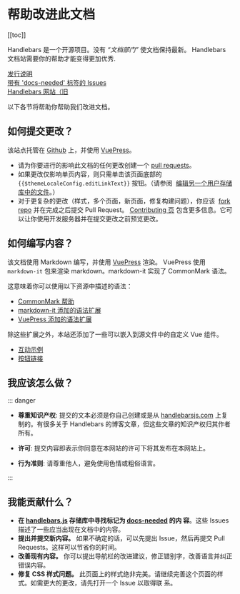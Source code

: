# 帮助改进此文档

[[toc]]

Handlebars 是一个开源项目。没有 _“文档部门”_ 使文档保持最新。 Handlebars 文档站需要你的帮助才能变得更加优秀.

[发行说明](https://github.com/handlebars-lang/handlebars.js/blob/master/release-notes.md)<br>
[带有 'docs-needed' 标签的 Issues](https://github.com/handlebars-lang/handlebars.js/issues?q=is%3Aopen+is%3Aissue+label%3Adocs-needed)<br>
[Handlebars 网站（旧](https://handlebars-archive.knappi.org)

以下各节将帮助你帮助我们改进文档。

## 如何提交更改？

该站点托管在 [Github](https://github.com/handlebars-lang/docs) 上，并使用 [VuePress](https://v1.vuepress.vuejs.org/)。

- 请为你要进行的影响此文档的任何更改创建一个 [pull requests](https://help.github.com/en/articles/about-pull-requests)。
- 如果更改仅影响单页内容，则只需单击该页面底部的 `{{$themeLocaleConfig.editLinkText}}` 按钮。（请参阅
   [编辑另一个用户存储库中的文件](https://help.github.com/en/articles/editing-files-in-another-users-repository)。）
- 对于更复杂的更改（样式，多个页面，新页面，修复构建问题），你应该
   [fork repo](https://help.github.com/en/articles/fork-a-repo) 并在完成之后提交 Pull Request。 [Contributing
  页][contributing-page-in-repo] 包含更多信息。它可以让你使用开发服务器并在提交更改之前预览更改。

## 如何编写内容？

该文档使用 Markdown 编写，并使用 [VuePress](https://v1.vuepress.vuejs.org/) 渲染。 VuePress 使用 `markdown-it` 包来渲染
markdown。markdown-it 实现了 CommonMark 语法。

这意味着你可以使用以下资源中描述的语法：

- [CommonMark 帮助](https://commonmark.org/help/)
- [markdown-it 添加的语法扩展](https://github.com/markdown-it/markdown-it#syntax-extensions)
- [VuePress 添加的语法扩展](https://v1.vuepress.vuejs.org/guide/markdown.html)

除这些扩展之外，本站还添加了一些可以嵌入到源文件中的自定义 Vue 组件。

- [互动示例](interactive-examples.md)
- [按钮链接](button-links.md)

## 我应该怎么做？

::: danger

- **尊重知识产权**: 提交的文本必须是你自己创建或是从 [handlebarsjs.com](https://handlebarsjs.com) 上复制的。有很多关于
  Handlebars 的博客文章，但这些文章的知识产权归其作者所有。
- **许可**: 提交内容即表示你同意在本网站的许可下将其发布在本网站上。

- **行为准则**: 请尊重他人，避免使用色情或粗俗语言。

:::

## 我能贡献什么？

- **在 [handlebars.js](https://github.com/handlebars-lang/handlebars.js) 存储库中寻找标记为
  [docs-needed](https://github.com/handlebars-lang/handlebars.js/issues?utf8=%E2%9C%93&q=is%3Aissue+label%3Adocs-needed+) 的内
  容**。这些 Issues 描述了一些应当出现在文档中的内容。
- **提出并提交新内容。** 如果不确定的话，可以先提出 Issue，然后再提交 Pull Requests。这样可以节省你的时间。
- **改善现有内容。** 你可以提出导航栏的改进建议，修正错别字，改善语言并纠正错误内容。
- **修复 CSS 样式问题。** 此页面上的样式绝非完美。请继续完善这个页面的样式。如需更大的更改，请先打开一个 Issue 以取得联
  系。

[contributing-page-in-repo]: https://github.com/handlebars-lang/docs/blob/master/CONTRIBUTING.md
[all-features-example-raw]: https://raw.githubusercontent.com/handlebars-lang/docs/master/src/examples/all-features.md
